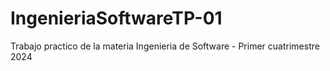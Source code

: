 # IngenieriaSoftwareTP-01
Trabajo practico de la materia Ingenieria de Software - Primer cuatrimestre 2024
